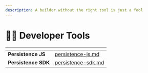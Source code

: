 ```yaml
---
description: A builder without the right tool is just a fool
---
```


# 👨‍💻 Developer Tools

<table data-card-size="large" data-view="cards"><thead><tr><th></th><th data-hidden data-card-target data-type="content-ref"></th></tr></thead><tbody><tr><td><strong>Persistence JS</strong></td><td><a href="persistence-js.md">persistence-js.md</a></td></tr><tr><td><strong>Persistence SDK</strong></td><td><a href="persistence-sdk.md">persistence-sdk.md</a></td></tr></tbody></table>
